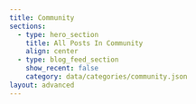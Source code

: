 ```yaml
---
title: Community
sections:
  - type: hero_section
    title: All Posts In Community
    align: center
  - type: blog_feed_section
    show_recent: false
    category: data/categories/community.json
layout: advanced
---
```

